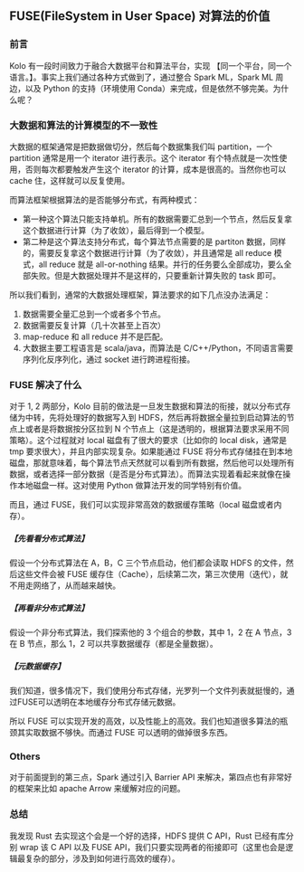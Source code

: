 ## FUSE(FileSystem in User Space) 对算法的价值

### 前言
Kolo 有一段时间致力于融合大数据平台和算法平台，实现 【同一个平台，同一个语言。】。事实上我们通过各种方式做到了，通过整合 Spark ML，Spark ML 周边，以及 Python 的支持（环境使用 Conda）来完成，但是依然不够完美。为什么呢？

### 大数据和算法的计算模型的不一致性
大数据的框架通常是把数据做切分，然后每个数据集我们叫 partition，一个 partition 通常是用一个 iterator 进行表示。这个 iterator 有个特点就是一次性使用，否则每次都要触发产生这个 iterator 的计算，成本是很高的。当然你也可以 cache 住，这样就可以反复使用。

而算法框架根据算法的是否能够分布式，有两种模式：

* 第一种这个算法只能支持单机。所有的数据需要汇总到一个节点，然后反复拿这个数据进行计算（为了收敛），最后得到一个模型。
* 第二种是这个算法支持分布式，每个算法节点需要的是 partiton 数据，同样的，需要反复拿这个数据进行计算（为了收敛），并且通常是 all reduce 模式，all reduce 就是 all-or-nothing 结果。并行的任务要么全部成功，要么全部失败。但是大数据处理并不是这样的，只要重新计算失败的 task 即可。


所以我们看到，通常的大数据处理框架，算法要求的如下几点没办法满足：

1. 数据需要全量汇总到一个或者多个节点。
2. 数据需要反复计算（几十次甚至上百次）
3. map-reduce 和 all reduce 并不是匹配。
4. 大数据主要工程语言是 scala/java，而算法是 C/C++/Python，不同语言需要序列化反序列化，通过 socket 进行跨进程衔接。


### FUSE 解决了什么
对于 1, 2 两部分，Kolo 目前的做法是一旦发生数据和算法的衔接，就以分布式存储为中转，先将处理好的数据写入到 HDFS，然后再将数据全量拉到启动算法的节点上或者是将数据按分区拉到 N 个节点上（这是透明的，根据算法要求采用不同策略）。这个过程就对 local 磁盘有了很大的要求（比如你的 local disk，通常是 tmp 要求很大），并且内部实现复杂。如果能通过 FUSE 将分布式存储挂在到本地磁盘，那就意味着，每个算法节点天然就可以看到所有数据，然后他可以处理所有数据，或者选择一部分数据（是否是分布式算法）。而算法实现着看起来就像在操作本地磁盘一样。这对使用 Python 做算法开发的同学特别有价值。

而且，通过 FUSE，我们可以实现非常高效的数据缓存策略（local 磁盘或者内存）。

##### 【先看看分布式算法】
假设一个分布式算法在 A，B，C 三个节点启动，他们都会读取 HDFS 的文件，然后这些文件会被 FUSE 缓存住（Cache），后续第二次，第三次使用（迭代），就不用走网络了，从而越来越快。

##### 【再看非分布式算法】
假设一个非分布式算法，我们探索他的 3 个组合的参数，其中 1，2 在 A 节点，3 在 B 节点，那么 1，2 可以共享数据缓存（都是全量数据）。

##### 【元数据缓存】
我们知道，很多情况下，我们使用分布式存储，光罗列一个文件列表就挺慢的，通过FUSE可以透明在本地缓存分布式存储元数据。

所以 FUSE 可以实现开发的高效，以及性能上的高效。我们也知道很多算法的瓶颈其实取数据不够快。而通过 FUSE 可以透明的做掉很多东西。

### Others
对于前面提到的第三点，Spark 通过引入 Barrier API 来解决，第四点也有非常好的框架来比如 apache Arrow 来缓解对应的问题。

### 总结
我发现 Rust 去实现这个会是一个好的选择，HDFS 提供 C API，Rust 已经有库分别 wrap 该 C API 以及 FUSE API，我们只要实现两者的衔接即可（这里也会是逻辑最复杂的部分，涉及到如何进行高效的缓存）。
